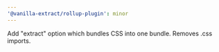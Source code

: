 ```yaml
---
'@vanilla-extract/rollup-plugin': minor
---
```


Add "extract" option which bundles CSS into one bundle. Removes .css imports.
